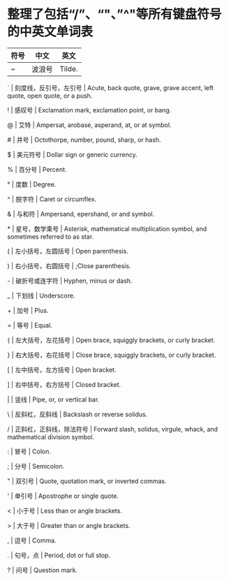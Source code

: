 # 整理了包括“/”、“\"、”^"等所有键盘符号的中英文单词表
符号|中文|英文
-|-|-
~ | 波浪号 | Tilde.

\` | 刻度线，反引号，左引号 | Acute, back quote, grave, grave accent, left quote, open quote, or a push.

\! | 感叹号 | Exclamation mark, exclamation point, or bang.

@ | 艾特 | Ampersat, arobase, asperand, at, or at symbol.

\# | 井号 | Octothorpe, number, pound, sharp, or hash.

$ | 美元符号 | Dollar sign or generic currency.

% | 百分号 | Percent.

°	| 度数 | Degree.

^	| 脱字符	| Caret or circumflex.

&	| 与和符	| Ampersand, epershand, or and symbol.

\*	| 星号，数学乘号	| Asterisk, mathematical multiplication symbol, and sometimes referred to as star.

(	| 左小括号，左圆括号	| Open parenthesis.

)	| 右小括号，右圆括号	| ;Close parenthesis.

\-	| 破折号或连字符	| Hyphen, minus or dash.

\_	| 下划线	| Underscore.

\+	| 加号	| Plus.

\=	| 等号	| Equal. 

\{	| 左大括号，左花括号	| Open brace, squiggly brackets, or curly bracket.

\}	| 右大括号，右花括号	| Close brace, squiggly brackets, or curly bracket.

\[	| 左中括号，左方括号	| Open bracket.

\]	| 右中括号，右方括号	| Closed bracket.

|		| 竖线	| Pipe, or, or vertical bar.

\\	| 反斜杠，反斜线	| Backslash or reverse solidus.

/		| 正斜杠，正斜线，除法符号	| Forward slash, solidus, virgule, whack, and mathematical division symbol.

:	| 冒号	| Colon.

;	| 分号	| Semicolon.

"	| 双引号	| Quote, quotation mark, or inverted commas.

'	| 单引号	| Apostrophe or single quote.

<	| 小于号	| Less than or angle brackets.

\>	| 大于号	| Greater than or angle brackets.

,	| 逗号	| Comma.

\.	| 句号，点	| Period, dot or full stop.

?	| 问号	| Question mark.
